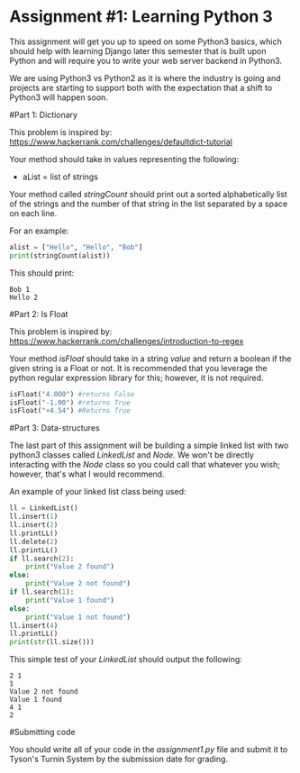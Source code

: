 # Assignment #1: Learning Python 3

This assignment will get you up to speed on some Python3 basics, which should help with learning Django later this semester that is built upon Python and will require you to write your web server backend in Python3.

We are using Python3 vs Python2 as it is where the industry is going and projects are starting to support both with the expectation that a shift to Python3 will happen soon.


#Part 1: Dictionary

This problem is inspired by: https://www.hackerrank.com/challenges/defaultdict-tutorial

Your method should take in values representing the following:

* aList = list of strings

Your method called *stringCount* should print out a sorted alphabetically list of the strings and the number of that string in the list separated by a space on each line.

For an example:

```python
alist = ["Hello", "Hello", "Bob"]
print(stringCount(alist))
```

This should print:

```
Bob 1
Hello 2
```

#Part 2: Is Float

This problem is inspired by: https://www.hackerrank.com/challenges/introduction-to-regex

Your method *isFloat* should take in a string *value* and return a boolean if the given string is a Float or not. It is recommended that you leverage the python regular expression library for this; however, it is not required.

```python
isFloat("4.0O0") #returns False
isFloat("-1.00") #returns True
isFloat("+4.54") #Returns True
```

#Part 3: Data-structures

The last part of this assignment will be building a simple linked list with two python3 classes called *LinkedList* and *Node*. We won't be directly interacting with the *Node* class so you could call that whatever you wish; however, that's what I would recommend.

An example of your linked list class being used:

```python
ll = LinkedList()
ll.insert(1)
ll.insert(2)
ll.printLL()
ll.delete(2)
ll.printLL()
if ll.search(2):
	print("Value 2 found")
else:
	print("Value 2 not found")
if ll.search(1):
	print("Value 1 found")
else:
	print("Value 1 not found")
ll.insert(4)
ll.printLL()
print(str(ll.size()))
```

This simple test of your *LinkedList* should output the following:

```
2 1
1
Value 2 not found
Value 1 found
4 1
2
```

#Submitting code

You should write all of your code in the *assignment1.py* file and submit it to Tyson's Turnin System by the submission date for grading. 
